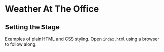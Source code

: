 # Weather At The Office

## Setting the Stage
Examples of plain HTML and CSS styling. Open `index.html` using a browser to follow along.